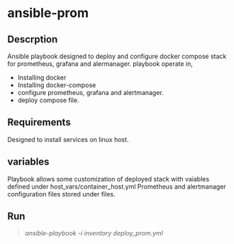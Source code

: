 # ansible-prom

## Descrption
Ansible playbook designed to deploy and configure docker compose stack for prometheus, grafana and alermanager. playbook operate in, 
- Installing docker
- Installing docker-compose
- configure prometheus, grafana and alertmanager.
- deploy compose file.

## Requirements 
Designed to install services on linux host.

## variables 
Playbook allows some customization of deployed stack with vaiables defined under host_vars/container_host.yml
Prometheus and alertmanager configuration files stored under files.

## Run
> _ansible-playbook -i inventory deploy_prom.yml_
